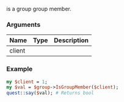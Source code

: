 is a group group member.
### Arguments
**Name**|**Type**|**Description**
:---|:---|:---
client||

### Example

```perl
my $client = 1;
my $val = $group->IsGroupMember($client);
quest::say($val); # Returns bool
```